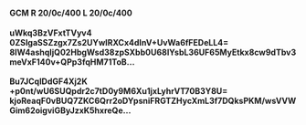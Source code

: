 #### GCM R 20/0c/400 L 20/0c/400
**uWkq3BzVFxtTVyv4**<br/>**0ZSIgaSSZzgx7Zs2UYwIRXCx4dInV+UvWa6fFEDeLL4=**<br/>**8IW4ashqIjQ02HbgWsd38zpSXbb0U68IYsbL36UF65MyEtkx8cw9dTbv3meVxF140v+QPp3fqHM71ToB...**<br/><br/>
**Bu7JCqIDdGF4Xj2K**<br/>**+p0nt/wU6SUQpdr2c7tD0y9M6Xu1jxLyhrVT70B3Y8U=**<br/>**kjoReaqF0vBUQ7ZKC6Qrr2oDYpsniFRGTZHycXmL3f7DQksPKM/wsVVWGim62oigviGByJzxK5hxreQe...**